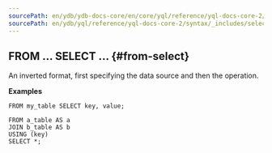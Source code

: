 ```yaml
---
sourcePath: en/ydb/ydb-docs-core/en/core/yql/reference/yql-docs-core-2/syntax/_includes/select/from_select.md
sourcePath: en/ydb/yql/reference/yql-docs-core-2/syntax/_includes/select/from_select.md
---
```

## FROM ... SELECT ... {#from-select}

An inverted format, first specifying the data source and then the operation.

**Examples**

```yql
FROM my_table SELECT key, value;
```

```yql
FROM a_table AS a
JOIN b_table AS b
USING (key)
SELECT *;
```

